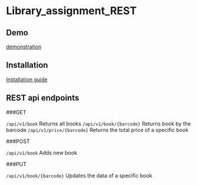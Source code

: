 # Library_assignment_REST

## Demo

[demonstration](https://youtu.be/dUCTN6yppw8)

## Installation

[Installation guide](https://youtu.be/ElyXO8QUFH8)

## REST api endpoints

###GET

`/api/v1/book` Returns all books
`/api/v1/book/{barcode}` Returns book by the barcode
`/api/v1/price/{barcode}` Returns the total price of a specific book

###POST

`/api/v1/book` Adds new book

###PUT

`/api/v1/book/{barcode}` Updates the data of a specific book











